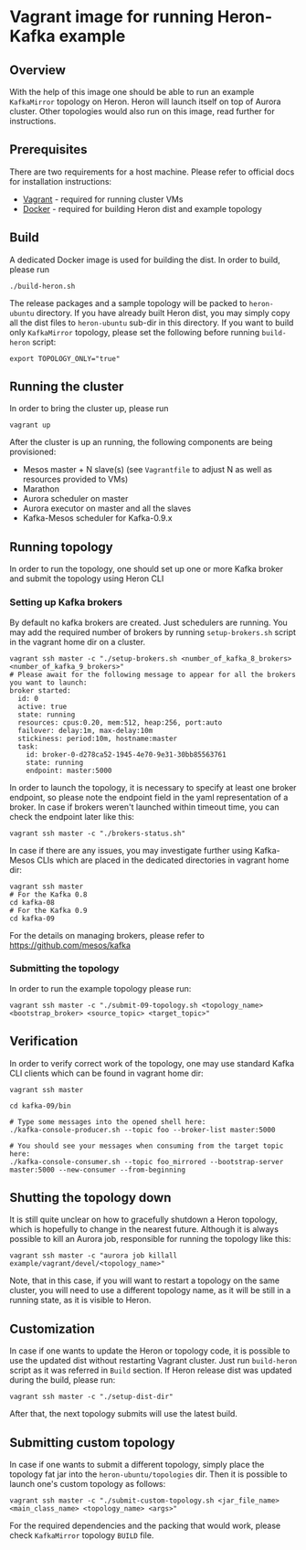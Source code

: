 # Vagrant image for running Heron-Kafka example

## Overview

With the help of this image one should be able to run an example `KafkaMirror` topology on Heron. Heron will launch 
itself on top of Aurora cluster. 
Other topologies would also run on this image, read further for instructions. 

## Prerequisites

There are two requirements for a host machine. Please refer to official docs for installation instructions:

- [Vagrant](http://vagrantup.com) - required for running cluster VMs
- [Docker](http://docker.com) - required for building Heron dist and example topology

## Build

A dedicated Docker image is used for building the dist. In order to build, please run
  
```
./build-heron.sh
```

The release packages and a sample topology will be packed to `heron-ubuntu` directory. If you have already built Heron 
dist, you may simply copy all the dist files to `heron-ubuntu` sub-dir in this directory.
If you want to build only `KafkaMirror` topology, please set the following before running `build-heron` script:

```
export TOPOLOGY_ONLY="true"
```

## Running the cluster

In order to bring the cluster up, please run

```
vagrant up
```

After the cluster is up an running, the following components are being provisioned:

- Mesos master + N slave(s) (see `Vagrantfile` to adjust N as well as resources provided to VMs)
- Marathon
- Aurora scheduler on master
- Aurora executor on master and all the slaves
- Kafka-Mesos scheduler for Kafka-0.9.x 

## Running topology

In order to run the topology, one should set up one or more Kafka broker and submit the topology using Heron CLI

### Setting up Kafka brokers

By default no kafka brokers are created. Just schedulers are running. You may add the required number of brokers by 
running `setup-brokers.sh` script in the vagrant home dir on a cluster.

```
vagrant ssh master -c "./setup-brokers.sh <number_of_kafka_8_brokers> <number_of_kafka_9_brokers>"
# Please await for the following message to appear for all the brokers you want to launch:
broker started:
  id: 0
  active: true
  state: running
  resources: cpus:0.20, mem:512, heap:256, port:auto
  failover: delay:1m, max-delay:10m
  stickiness: period:10m, hostname:master
  task:
    id: broker-0-d278ca52-1945-4e70-9e31-30bb85563761
    state: running
    endpoint: master:5000
```

In order to launch the topology, it is necessary to specify at least one broker endpoint, so please note the 
endpoint field in the yaml representation of a broker. In case if brokers weren't launched within timeout time, you can 
check the endpoint later like this: 

```
vagrant ssh master -c "./brokers-status.sh"
```

In case if there are any issues, you may investigate further using Kafka-Mesos CLIs which are placed in the dedicated 
directories in vagrant home dir:

```
vagrant ssh master
# For the Kafka 0.8 
cd kafka-08
# For the Kafka 0.9 
cd kafka-09
```

For the details on managing brokers, please refer to https://github.com/mesos/kafka

### Submitting the topology

In order to run the example topology please run:

```
vagrant ssh master -c "./submit-09-topology.sh <topology_name> <bootstrap_broker> <source_topic> <target_topic>" 
```

## Verification

In order to verify correct work of the topology, one may use standard Kafka CLI clients which can be found in vagrant 
home dir:

```
vagrant ssh master

cd kafka-09/bin

# Type some messages into the opened shell here:
./kafka-console-producer.sh --topic foo --broker-list master:5000
 
# You should see your messages when consuming from the target topic here:
./kafka-console-consumer.sh --topic foo_mirrored --bootstrap-server master:5000 --new-consumer --from-beginning
```

## Shutting the topology down

It is still quite unclear on how to gracefully shutdown a Heron topology, which is hopefully to change in the nearest 
future. Although it is always possible to kill an Aurora job, responsible for running the topology like this:

```
vagrant ssh master -c "aurora job killall example/vagrant/devel/<topology_name>"
```

Note, that in this case, if you will want to restart a topology on the same cluster, you will need to use a different 
topology name, as it will be still in a running state, as it is visible to Heron.

## Customization

In case if one wants to update the Heron or topology code, it is possible to use the updated dist without restarting
Vagrant cluster. Just run `build-heron` script as it was referred in `Build` section. If Heron release dist was updated 
during the build, please run:

```
vagrant ssh master -c "./setup-dist-dir"
```

After that, the next topology submits will use the latest build.

## Submitting custom topology

In case if one wants to submit a different topology, simply place the topology fat jar into the 
`heron-ubuntu/topologies` dir. Then it is possible to launch one's custom topology as follows:

```
vagrant ssh master -c "./submit-custom-topology.sh <jar_file_name> <main_class_name> <topology_name> <args>"
```

For the required dependencies and the packing that would work, please check `KafkaMirror` topology `BUILD` file.